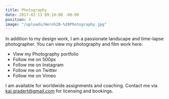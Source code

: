 ```yaml
---
title: Photography
date: 2017-02-13 09:10:00 -08:00
position: 3
image: "/uploads/Hero%20-%20Photography.jpg"
---
```


In addition to my design work, I am a passionate landscape and time-lapse photographer. You can view my photography and film work here:

* View my Photography portfolio
* Follow me on 500px
* Follow me on Instagram
* Follow me on Twitter
* Follow me on Vimeo


I am available for worldwide assignments and coaching. Contact me via kai.gradert@gmail.com for licensing and bookings.